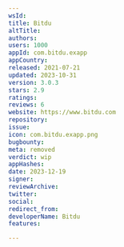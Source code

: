 ```yaml
---
wsId: 
title: Bitdu
altTitle: 
authors: 
users: 1000
appId: com.bitdu.exapp
appCountry: 
released: 2021-07-21
updated: 2023-10-31
version: 3.0.3
stars: 2.9
ratings: 
reviews: 6
website: https://www.bitdu.com
repository: 
issue: 
icon: com.bitdu.exapp.png
bugbounty: 
meta: removed
verdict: wip
appHashes: 
date: 2023-12-19
signer: 
reviewArchive: 
twitter: 
social: 
redirect_from: 
developerName: Bitdu
features: 

---
```


